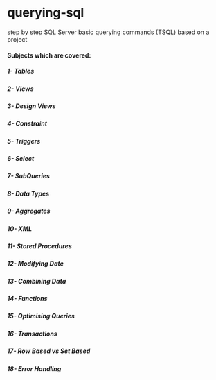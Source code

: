# querying-sql
step by step SQL Server basic querying commands (TSQL) based on a project

#### Subjects which are covered:
##### 1- Tables
##### 2- Views
##### 3- Design Views
##### 4- Constraint
##### 5- Triggers
##### 6- Select
##### 7- SubQueries
##### 8- Data Types
##### 9- Aggregates
##### 10- XML
##### 11- Stored Procedures
##### 12- Modifying Date
##### 13- Combining Data
##### 14- Functions
##### 15- Optimising Queries
##### 16- Transactions
##### 17- Row Based vs Set Based
##### 18- Error Handling
